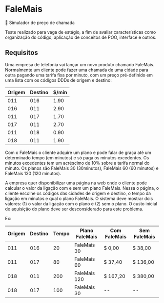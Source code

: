 # FaleMais
:page_facing_up: Simulador de preço de chamada

Teste realizado para vaga de estágio, a fim de avaliar características como organização do código, aplicação de conceitos de POO, interface e outros.

## Requisitos
Uma empresa de telefonia vai lançar um novo produto chamado FaleMais. Normalmente um cliente pode fazer uma chamada de uma cidade para outra pagando uma tarifa fixa por minuto, com um preço pré-definido em uma lista com os códigos DDDs de origem e destino:

Origem | Destino | $/min
-------|---------|-------
011 | 016 | 1.90
016 | 011 | 2.90
011 | 017 | 1.70
017 | 011 | 2.70
011 | 018 | 0.90
018 | 011 | 1.90

Com o FaleMais o cliente adquire um plano e pode falar de graça até um determinado tempo (em minutos) e só paga os minutos excedentes. Os minutos excedentes tem um acréscimo de 10% sobre a tarifa normal do minuto. Os planos são FaleMais 30 (30minutos), FaleMais 60 (60 minutos) e FaleMais 120 (120 minutos).

A empresa quer disponibilizar uma página na web onde o cliente pode calcular o valor da ligação com e sem um plano FaleMais. Nessa o página, o cliente escolhe os códigos das cidades de origem e destino, o tempo da ligação em minutos e qual o plano FaleMais. O sistema deve mostrar dois valores: (1) o valor da ligação com o plano e (2) sem o plano. O custo inicial de aquisição do plano deve ser desconsiderado para este problema.

Ex:

Origem | Destino | Tempo | Plano FaleMais | Com FaleMais | Sem FaleMais
---|---|---|---|---|---
011 | 016 | 20 | FaleMais 30 | $ 0,00 | $ 38,00
011 | 017 | 80 | FaleMais 60 | $ 37,40 | $ 136,00
018 | 011 | 200 | FaleMais 120 | $ 167,20 | $ 380,00
018 | 017 | 100 | FaleMais 30 | -- | --
